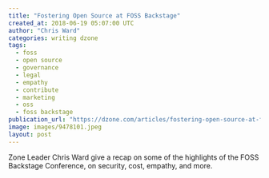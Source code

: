 ```yaml
---
title: "Fostering Open Source at FOSS Backstage"
created_at: 2018-06-19 05:07:00 UTC
author: "Chris Ward"
categories: writing dzone
tags:
  - foss
  - open source
  - governance
  - legal
  - empathy
  - contribute
  - marketing
  - oss
  - foss backstage
publication_url: "https://dzone.com/articles/fostering-open-source-at-foss-backstage"
image: images/9478101.jpeg
layout: post
---
```

Zone Leader Chris Ward give a recap on some of the highlights of the FOSS Backstage Conference, on security, cost, empathy, and more.

